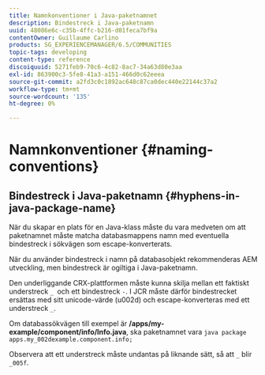 ```yaml
---
title: Namnkonventioner i Java-paketnamnet
description: Bindestreck i Java-paketnamn
uuid: 48086e6c-c35b-4ffc-b216-d01feca7bf9a
contentOwner: Guillaume Carlino
products: SG_EXPERIENCEMANAGER/6.5/COMMUNITIES
topic-tags: developing
content-type: reference
discoiquuid: 5271feb9-70c6-4c82-8ac7-34a63d80e3aa
exl-id: 863900c3-5fe8-41a3-a151-466d0c62eeea
source-git-commit: a2fd3c0c1892ac648c87ca0dec440e22144c37a2
workflow-type: tm+mt
source-wordcount: '135'
ht-degree: 0%

---
```


# Namnkonventioner {#naming-conventions}

## Bindestreck i Java-paketnamn {#hyphens-in-java-package-name}

När du skapar en plats för en Java-klass måste du vara medveten om att paketnamnet måste matcha databasmappens namn med eventuella bindestreck i sökvägen som escape-konverterats.

När du använder bindestreck i namn på databasobjekt rekommenderas AEM utveckling, men bindestreck är ogiltiga i Java-paketnamn.

Den underliggande CRX-plattformen måste kunna skilja mellan ett faktiskt understreck `_ `och ett bindestreck `-`. I JCR måste därför bindestrecket ersättas med sitt unicode-värde (u002d) och escape-konverteras med ett understreck `_`.

Om databassökvägen till exempel är **/apps/my-example/component/info/Info.java**, ska paketnamnet vara `java package apps.my_002dexample.component.info;`

Observera att ett understreck måste undantas på liknande sätt, så att `_` blir `_005f`.
